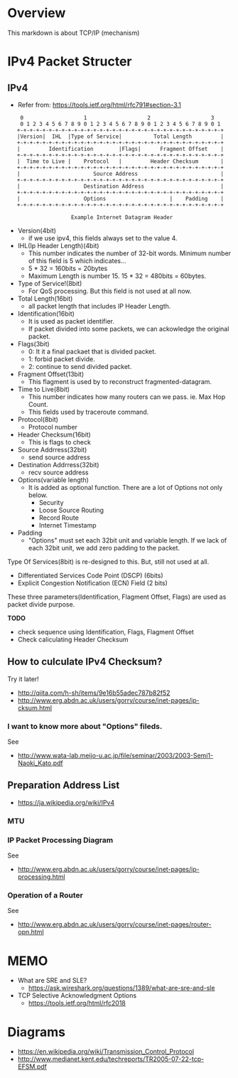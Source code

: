 # Overview 
This markdown is about TCP/IP (mechanism)

# IPv4 Packet Structer 

## IPv4

- Refer from: https://tools.ietf.org/html/rfc791#section-3.1
```
    0                   1                   2                   3
    0 1 2 3 4 5 6 7 8 9 0 1 2 3 4 5 6 7 8 9 0 1 2 3 4 5 6 7 8 9 0 1
   +-+-+-+-+-+-+-+-+-+-+-+-+-+-+-+-+-+-+-+-+-+-+-+-+-+-+-+-+-+-+-+-+
   |Version|  IHL  |Type of Service|          Total Length         |
   +-+-+-+-+-+-+-+-+-+-+-+-+-+-+-+-+-+-+-+-+-+-+-+-+-+-+-+-+-+-+-+-+
   |         Identification        |Flags|      Fragment Offset    |
   +-+-+-+-+-+-+-+-+-+-+-+-+-+-+-+-+-+-+-+-+-+-+-+-+-+-+-+-+-+-+-+-+
   |  Time to Live |    Protocol   |         Header Checksum       |
   +-+-+-+-+-+-+-+-+-+-+-+-+-+-+-+-+-+-+-+-+-+-+-+-+-+-+-+-+-+-+-+-+
   |                       Source Address                          |
   +-+-+-+-+-+-+-+-+-+-+-+-+-+-+-+-+-+-+-+-+-+-+-+-+-+-+-+-+-+-+-+-+
   |                    Destination Address                        |
   +-+-+-+-+-+-+-+-+-+-+-+-+-+-+-+-+-+-+-+-+-+-+-+-+-+-+-+-+-+-+-+-+
   |                    Options                    |    Padding    |
   +-+-+-+-+-+-+-+-+-+-+-+-+-+-+-+-+-+-+-+-+-+-+-+-+-+-+-+-+-+-+-+-+

                    Example Internet Datagram Header
```

- Version(4bit)
  - if we use ipv4, this fields always set to the value 4.
- IHL(Ip Header Length)(4bit)
  - This number indicates the number of 32-bit words. Minimum number of this field is 5 which indicates...
  - 5 * 32 = 160bits = 20bytes
  - Maximum Length is number 15. 15 * 32 = 480bits = 60bytes.
- Type of Service!(8bit)
  - For QoS processing. But this field is not used at all now.
- Total Length(16bit)
  - all packet length that includes IP Header Length.
- Identification(16bit)
  - It is used as packet identifier.
  - If packet divided into some packets, we can ackowledge the original packet.
- Flags(3bit)
  - 0: It it a final packaet that is divided packet.
  - 1: forbid packet divide.
  - 2: continue to send divided packet.
- Fragment Offset(13bit)
  - This flagment is used by to reconstruct fragmented-datagram.
- Time to Live(8bit)
  - This number indicates how many routers can we pass. ie. Max Hop Count.
  - This fields used by traceroute command.
- Protocol(8bit)
  - Protocol number
- Header Checksum(16bit)
  - This is flags to check 
- Source Addrress(32bit)
  - send source address
- Destination Addrress(32bit)
  - recv source address
- Options(variable length)
  - It is added as optional function. There are a lot of Options not only below.
    - Security
    - Loose Source Routing
    - Record Route
    - Internet Timestamp
- Padding
  - "Options" must set each 32bit unit and variable length. If we lack of each 32bit unit, we add zero padding to the packet.


Type Of Services(8bit) is re-designed to this. But, still not used at all.
- Differentiated Services Code Point (DSCP) (6bits)
- Explicit Congestion Notification (ECN) Field (2 bits) 

These three parameters(Identification, Flagment Offset, Flags) are used as packet divide purpose.

**TODO**
- check sequence using Identification, Flags, Flagment Offset 
- Check caliculating Header Checksum 

## How to culculate IPv4 Checksum?
Try it later!
- http://qiita.com/h-sh/items/9e16b55adec787b82f52
- http://www.erg.abdn.ac.uk/users/gorry/course/inet-pages/ip-cksum.html

### I want to know more about "Options" fileds.
See 
- http://www.wata-lab.meijo-u.ac.jp/file/seminar/2003/2003-Semi1-Naoki_Kato.pdf

## Preparation Address List
- https://ja.wikipedia.org/wiki/IPv4

### MTU


### IP Packet Processing Diagram
See
- http://www.erg.abdn.ac.uk/users/gorry/course/inet-pages/ip-processing.html


### Operation of a Router
See
- http://www.erg.abdn.ac.uk/users/gorry/course/inet-pages/router-opn.html

# MEMO
- What are SRE and SLE?
  - https://ask.wireshark.org/questions/1389/what-are-sre-and-sle
- TCP Selective Acknowledgment Options
  - https://tools.ietf.org/html/rfc2018

# Diagrams 
- https://en.wikipedia.org/wiki/Transmission_Control_Protocol
- http://www.medianet.kent.edu/techreports/TR2005-07-22-tcp-EFSM.pdf

